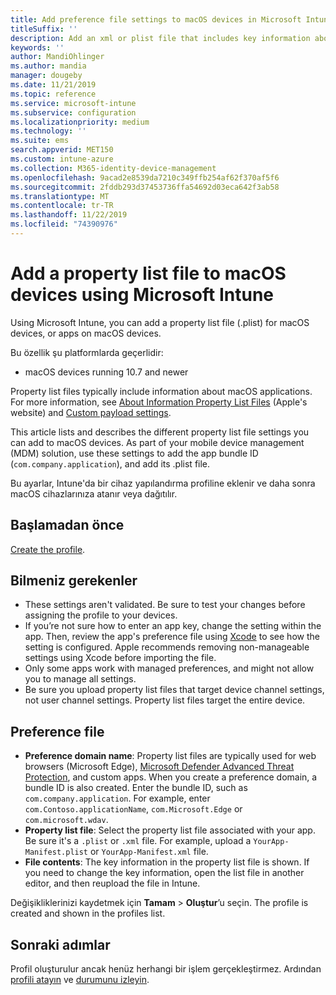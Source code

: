 ```yaml
---
title: Add preference file settings to macOS devices in Microsoft Intune - Azure | Microsoft Docs
titleSuffix: ''
description: Add an xml or plist file that includes key information about your app. Use a preference file device configuration profile to change key information in the property list file, and assign it to your macOS devices.
keywords: ''
author: MandiOhlinger
ms.author: mandia
manager: dougeby
ms.date: 11/21/2019
ms.topic: reference
ms.service: microsoft-intune
ms.subservice: configuration
ms.localizationpriority: medium
ms.technology: ''
ms.suite: ems
search.appverid: MET150
ms.custom: intune-azure
ms.collection: M365-identity-device-management
ms.openlocfilehash: 9acad2e8539da7210c349ffb254af62f370af5f6
ms.sourcegitcommit: 2fddb293d37453736ffa54692d03eca642f3ab58
ms.translationtype: MT
ms.contentlocale: tr-TR
ms.lasthandoff: 11/22/2019
ms.locfileid: "74390976"
---
```

# <a name="add-a-property-list-file-to-macos-devices-using-microsoft-intune"></a>Add a property list file to macOS devices using Microsoft Intune

Using Microsoft Intune, you can add a property list file (.plist) for macOS devices, or apps on macOS devices.

Bu özellik şu platformlarda geçerlidir:

- macOS devices running 10.7 and newer

Property list files typically include information about macOS applications. For more information, see [About Information Property List Files](https://developer.apple.com/library/archive/documentation/General/Reference/InfoPlistKeyReference/Articles/AboutInformationPropertyListFiles.html) (Apple's website) and [Custom payload settings](https://support.apple.com/guide/mdm/custom-mdm9abbdbe7/1/web/1).

This article lists and describes the different property list file settings you can add to macOS devices. As part of your mobile device management (MDM) solution, use these settings to add the app bundle ID (`com.company.application`), and add its .plist file.

Bu ayarlar, Intune'da bir cihaz yapılandırma profiline eklenir ve daha sonra macOS cihazlarınıza atanır veya dağıtılır.

## <a name="before-you-begin"></a>Başlamadan önce

[Create the profile](device-profile-create.md).

## <a name="what-you-need-to-know"></a>Bilmeniz gerekenler

- These settings aren't validated. Be sure to test your changes before assigning the profile to your devices.
- If you’re not sure how to enter an app key, change the setting within the app. Then, review the app's preference file using [Xcode](https://developer.apple.com/xcode/) to see how the setting is configured. Apple recommends removing non-manageable settings using Xcode before importing the file.
- Only some apps work with managed preferences, and might not allow you to manage all settings.
- Be sure you upload property list files that target device channel settings, not user channel settings. Property list files target the entire device.

## <a name="preference-file"></a>Preference file

- **Preference domain name**: Property list files are typically used for web browsers (Microsoft Edge), [Microsoft Defender Advanced Threat Protection](https://docs.microsoft.com/windows/security/threat-protection/microsoft-defender-atp/microsoft-defender-atp-mac), and custom apps. When you create a preference domain, a bundle ID is also created. Enter the bundle ID, such as `com.company.application`. For example, enter `com.Contoso.applicationName`, `com.Microsoft.Edge` or `com.microsoft.wdav`.
- **Property list file**: Select the property list file associated with your app. Be sure it's a `.plist` or `.xml` file. For example, upload a `YourApp-Manifest.plist` or `YourApp-Manifest.xml` file.
- **File contents**: The key information in the property list file is shown. If you need to change the key information, open the list file in another editor, and then reupload the file in Intune.

Değişikliklerinizi kaydetmek için **Tamam** > **Oluştur**’u seçin. The profile is created and shown in the profiles list.

## <a name="next-steps"></a>Sonraki adımlar

Profil oluşturulur ancak henüz herhangi bir işlem gerçekleştirmez. Ardından [profili atayın](device-profile-assign.md) ve [durumunu izleyin](device-profile-monitor.md).
